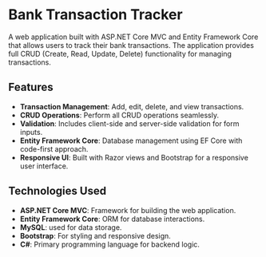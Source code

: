 # Bank Transaction Tracker

A web application built with ASP.NET Core MVC and Entity Framework Core that allows users to track their bank transactions. The application provides full CRUD (Create, Read, Update, Delete) functionality for managing transactions.

## Features

- **Transaction Management**: Add, edit, delete, and view transactions.
- **CRUD Operations**: Perform all CRUD operations seamlessly.
- **Validation**: Includes client-side and server-side validation for form inputs.
- **Entity Framework Core**: Database management using EF Core with code-first approach.
- **Responsive UI**: Built with Razor views and Bootstrap for a responsive user interface.

## Technologies Used

- **ASP.NET Core MVC**: Framework for building the web application.
- **Entity Framework Core**: ORM for database interactions.
- **MySQL**: used for data storage.
- **Bootstrap**: For styling and responsive design.
- **C#**: Primary programming language for backend logic.